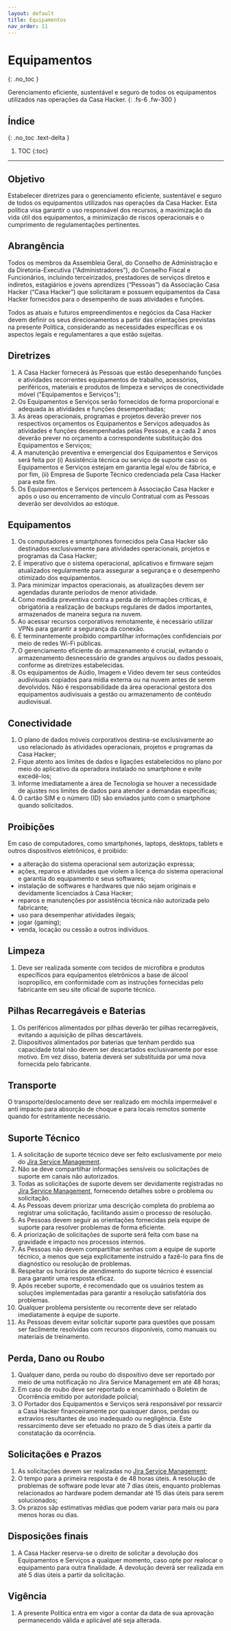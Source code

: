 ```yaml
---
layout: default
title: Equipamentos
nav_order: 11
---
```

# Equipamentos
{: .no_toc }

Gerenciamento eficiente, sustentável e seguro de todos os equipamentos utilizados nas operações da Casa Hacker.
{: .fs-6 .fw-300 }

## Índice
{: .no_toc .text-delta }

1. TOC
{:toc}

---
## Objetivo
Estabelecer diretrizes para o gerenciamento eficiente, sustentável e seguro de todos os equipamentos utilizados nas operações da Casa Hacker. Esta política visa garantir o uso responsável dos recursos, a maximização da vida útil dos equipamentos, a minimização de riscos operacionais e o cumprimento de regulamentações pertinentes.

## Abrangência
Todos os membros da Assembleia Geral, do Conselho de Administração e da Diretoria-Executiva (“Administradores”), do Conselho Fiscal e Funcionários, incluindo terceirizados, prestadores de serviços diretos e indiretos, estagiários e jovens aprendizes (“Pessoas”) da Associação Casa Hacker (“Casa Hacker”) que solicitaram e possuem equipamentos da Casa Hacker fornecidos para o desempenho de suas atividades e funções.

Todos as atuais e futuros empreendimentos e negócios da Casa Hacker devem definir os seus direcionamentos a partir das orientações previstas na presente Política, considerando as necessidades específicas e os aspectos legais e regulamentares a que estão sujeitas.

## Diretrizes
1. A Casa Hacker fornecerá às Pessoas que estão desepenhando funções e atividades recorrentes equipamentos de trabalho, acessórios, periféricos, materiais e produtos de limpeza e serviços de conectividade móvel ("Equipamentos e Serviços");
2. Os Equipamentos e Serviços serão fornecidos de forma proporcional e adequada às atividades e funções desempenhadas;
3. As áreas operacionais, programas e projetos deverão prever nos respectivos orçamentos os Equipamentos e Serviços adequados às atividades e funções desempenhadas pelas Pessoas, e a cada 2 anos deverão prever no orçamento a correspondente substituição dos Equipamentos e Serviços;
4. A manutenção preventiva e emergencial dos Equipamentos e Serviços será feita por (i) Assistência técnica ou serviço de suporte caso os Equipamentos e Serviços estejam em garantia legal e/ou de fábrica, e por fim, (ii) Empresa de Suporte Técnico credenciada pela Casa Hacker para este fim.
5. Os Equipamentos e Serviços pertencem à Associação Casa Hacker e após o uso ou encerramento de vínculo Contratual com as Pessoas deverão ser devolvidos ao estoque.

## Equipamentos
1. Os computadores e smartphones fornecidos pela Casa Hacker são destinados exclusivamente para atividades operacionais, projetos e programas da Casa Hacker;
2. É imperativo que o sistema operacional, aplicativos e firmware sejam atualizados regularmente para assegurar a segurança e o desempenho otimizado dos equipamentos.
3. Para minimizar impactos operacionais, as atualizações devem ser agendadas durante períodos de menor atividade.
4. Como medida preventiva contra a perda de informações críticas, é obrigatória a realização de backups regulares de dados importantes, armazenados de maneira segura na nuvem.
6. Ao acessar recursos corporativos remotamente, é necessário utilizar VPNs para garantir a segurança da conexão.
7. É terminantemente proibido compartilhar informações confidenciais por meio de redes Wi-Fi públicas.
8. O gerenciamento eficiente do armazenamento é crucial, evitando o armazenamento desnecessário de grandes arquivos ou dados pessoais, conforme as diretrizes estabelecidas.
9. Os equipamentos de Aúdio, Imagem e Vídeo devem ter seus conteúdos audivisuais copiados para mídia externa ou na nuvem antes de serem devolvidos. Não é responsabilidade da área operacional gestora dos equipamentos audivisuais a gestão ou armazenamento de contéudo audiovisual.

## Conectividade
1. O plano de dados móveis corporativos destina-se exclusivamente ao uso relacionado às atividades operacionais, projetos e programas da Casa Hacker;
2. Fique atento aos limites de dados e ligações estabelecidos no plano por meio do aplicativo da operadora instalado no smartphone e evite excedê-los;
3. Informe imediatamente a área de Tecnologia se houver a necessidade de ajustes nos limites de dados para atender a demandas específicas;
4. O cartão SIM e o número (ID) são enviados junto com o smartphone quando solicitados.

## Proibições
Em caso de computadores, como smartphones, laptops, desktops, tablets e outros dispositivos eletrônicos, é proibido:
- a alteração do sistema operacional sem autorização expressa;
- ações, reparos e atividades que violem a licença do sistema operacional e garantia do equipamento e seus softwares;
- instalação de softwares e hardwares que não sejam originais e devidamente licenciados à Casa Hacker;
- reparos e manutenções por assistência técnica não autorizada pelo fabricante;
- uso para desempenhar atividades ilegais;
- jogar (gaming);
- venda, locação ou cessão a outros indivíduos.

## Limpeza
1. Deve ser realizada somente com tecidos de microfibra e produtos específicos para equipamentos eletrônicos a base de álcool isopropílico, em conformidade com as instruções fornecidas pelo fabricante em seu site oficial de suporte técnico.

## Pilhas Recarregáveis e Baterias
1. Os periféricos alimentados por pilhas deverão ter pilhas recarregáveis, evitando a aquisição de pilhas descartáveis.
2. Dispositivos alimentados por baterias que tenham perdido sua capacidade total não devem ser descartados exclusivamente por esse motivo. Em vez disso, bateria deverá ser substituida por uma nova fornecida pelo fabricante.

## Transporte
O transporte/deslocamento deve ser realizado em mochila impermeável e anti impacto para absorção de choque e para locais remotos somente quando for estritamente necessário.

## Suporte Técnico
1. A solicitação de suporte técnico deve ser feito exclusivamente por meio do [Jira Service Management](https://jira.casahacker.org/servicedesk/customer/portals).
2. Não se deve compartilhar informações sensíveis ou solicitações de suporte em canais não autorizados.
3. Todas as solicitações de suporte devem ser devidamente registradas no [Jira Service Management](https://jira.casahacker.org/servicedesk/customer/portals), fornecendo detalhes sobre o problema ou solicitação.
4. As Pessoas devem priorizar uma descrição completa do problema ao registrar uma solicitação, facilitando assim o processo de resolução.
5. As Pessoas devem seguir as orientações fornecidas pela equipe de suporte para resolver problemas de forma eficiente.
6. A priorização de solicitações de suporte será feita com base na gravidade e impacto nos processos internos.
7. As Pessoas não devem compartilhar senhas com a equipe de suporte técnico, a menos que seja explicitamente instruído a fazê-lo para fins de diagnóstico ou resolução de problemas.
8. Respeitar os horários de atendimento do suporte técnico é essencial para garantir uma resposta eficaz.
9. Após receber suporte, é recomendado que os usuários testem as soluções implementadas para garantir a resolução satisfatória dos problemas.
10. Qualquer problema persistente ou recorrente deve ser relatado imediatamente à equipe de suporte.
11. As Pessoas devem evitar solicitar suporte para questões que possam ser facilmente resolvidas com recursos disponíveis, como manuais ou materiais de treinamento.

## Perda, Dano ou Roubo
1. Qualquer dano, perda ou roubo do dispositivo deve ser reportado por meio de uma notificação no Jira Service Management em até 48 horas;
2. Em caso de roubo deve ser reportado e encaminhado o Boletim de Ocorrência emitido por autoridade policial;
3. O Portador dos Equipamentos e Serviços será responsável por ressarcir a Casa Hacker financeiramente por quaisquer danos, perdas ou extravios resultantes de uso inadequado ou negligência. Este ressarcimento deve ser efetuado no prazo de 5 dias úteis a partir da constatação da ocorrência.

## Solicitações e Prazos
1. As solicitações devem ser realizadas no [Jira Service Management](https://jira.casahacker.org/servicedesk/customer/portals);
2. O tempo para a primeira resposta é de 48 horas úteis. A resolução de problemas de software pode levar até 7 dias úteis, enquanto problemas relacionados ao hardware podem demandar até 15 dias úteis para serem solucionados;
3. Os prazos sãp estimativas médias que podem variar para mais ou para menos horas ou dias.

## Disposições finais
1. A Casa Hacker reserva-se o direito de solicitar a devolução dos Equipamentos e Serviços a qualquer momento, caso opte por realocar o equipamento para outra finalidade. A devolução deverá ser realizada em até 5 dias úteis a partir da solicitação.

## Vigência
1. A presente Política entra em vigor a contar da data de sua aprovação permanecendo válida e aplicável até seja alterada.
